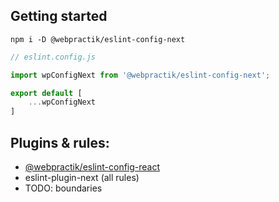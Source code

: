 ## Getting started

`npm i -D @webpractik/eslint-config-next`

``` js
// eslint.config.js

import wpConfigNext from '@webpractik/eslint-config-next';

export default [
    ...wpConfigNext
]
```


## Plugins & rules:

- [@webpractik/eslint-config-react](../react/README.md)
- eslint-plugin-next (all rules)
- TODO: boundaries